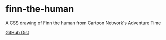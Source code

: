 # finn-the-human
A CSS drawing of Finn the human from Cartoon Network's Adventure Time

[GitHub Gist](https://gist.github.com/fabiopolancoe/96b153a0a42c07097273ca22b74cb901)
